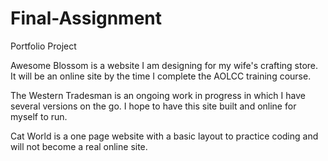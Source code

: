 # Final-Assignment
 Portfolio Project

Awesome Blossom is a website I am designing for my wife's crafting store. It will be an online site by the time I complete the AOLCC training course.

The Western Tradesman is an ongoing work in progress in which I have several versions on the go. I hope to have this site built and online for myself to run.

Cat World is a one page website with a basic layout to practice coding and will not become a real online site.
